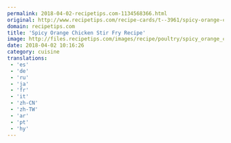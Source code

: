 ```yaml
---
permalink: 2018-04-02-recipetips.com-1134568366.html
original: http://www.recipetips.com/recipe-cards/t--3961/spicy-orange-chicken-stir-fry.asp
domain: recipetips.com
title: 'Spicy Orange Chicken Stir Fry Recipe'
image: http://files.recipetips.com/images/recipe/poultry/spicy_orange_chick_stirfry.jpg
date: 2018-04-02 10:16:26
category: cuisine
translations: 
 - 'es'
 - 'de'
 - 'ru'
 - 'ja'
 - 'fr'
 - 'it'
 - 'zh-CN'
 - 'zh-TW'
 - 'ar'
 - 'pt'
 - 'hy'
---
```


